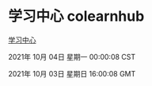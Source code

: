 # 学习中心 colearnhub
[学习中心](http://59.174.27.76:56308/colearnhub/)

2021年 10月 04日 星期一 00:00:08 CST

2021年 10月 03日 星期日 16:00:08 GMT
